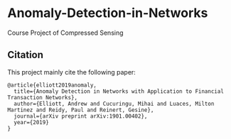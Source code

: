 # Anomaly-Detection-in-Networks
Course Project of Compressed Sensing

## Citation

This project mainly cite the following paper: 

<pre><code>@article{elliott2019anomaly,
  title={Anomaly Detection in Networks with Application to Financial Transaction Networks},
  author={Elliott, Andrew and Cucuringu, Mihai and Luaces, Milton Martinez and Reidy, Paul and Reinert, Gesine},
  journal={arXiv preprint arXiv:1901.00402},
  year={2019}
}
</code></pre>
